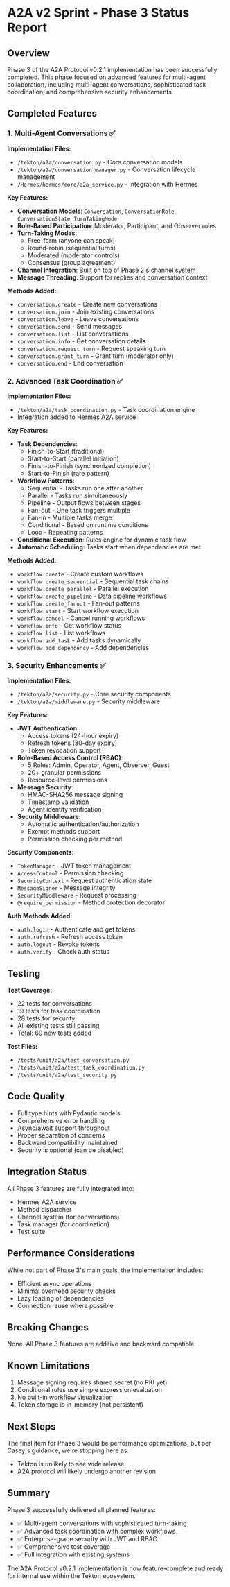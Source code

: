 # A2A v2 Sprint - Phase 3 Status Report

## Overview

Phase 3 of the A2A Protocol v0.2.1 implementation has been successfully completed. This phase focused on advanced features for multi-agent collaboration, including multi-agent conversations, sophisticated task coordination, and comprehensive security enhancements.

## Completed Features

### 1. Multi-Agent Conversations ✅

**Implementation Files:**
- `/tekton/a2a/conversation.py` - Core conversation models
- `/tekton/a2a/conversation_manager.py` - Conversation lifecycle management
- `/Hermes/hermes/core/a2a_service.py` - Integration with Hermes

**Key Features:**
- **Conversation Models**: `Conversation`, `ConversationRole`, `ConversationState`, `TurnTakingMode`
- **Role-Based Participation**: Moderator, Participant, and Observer roles
- **Turn-Taking Modes**: 
  - Free-form (anyone can speak)
  - Round-robin (sequential turns)
  - Moderated (moderator controls)
  - Consensus (group agreement)
- **Channel Integration**: Built on top of Phase 2's channel system
- **Message Threading**: Support for replies and conversation context

**Methods Added:**
- `conversation.create` - Create new conversations
- `conversation.join` - Join existing conversations
- `conversation.leave` - Leave conversations
- `conversation.send` - Send messages
- `conversation.list` - List conversations
- `conversation.info` - Get conversation details
- `conversation.request_turn` - Request speaking turn
- `conversation.grant_turn` - Grant turn (moderator only)
- `conversation.end` - End conversation

### 2. Advanced Task Coordination ✅

**Implementation Files:**
- `/tekton/a2a/task_coordination.py` - Task coordination engine
- Integration added to Hermes A2A service

**Key Features:**
- **Task Dependencies**: 
  - Finish-to-Start (traditional)
  - Start-to-Start (parallel initiation)
  - Finish-to-Finish (synchronized completion)
  - Start-to-Finish (rare pattern)
- **Workflow Patterns**:
  - Sequential - Tasks run one after another
  - Parallel - Tasks run simultaneously
  - Pipeline - Output flows between stages
  - Fan-out - One task triggers multiple
  - Fan-in - Multiple tasks merge
  - Conditional - Based on runtime conditions
  - Loop - Repeating patterns
- **Conditional Execution**: Rules engine for dynamic task flow
- **Automatic Scheduling**: Tasks start when dependencies are met

**Methods Added:**
- `workflow.create` - Create custom workflows
- `workflow.create_sequential` - Sequential task chains
- `workflow.create_parallel` - Parallel execution
- `workflow.create_pipeline` - Data pipeline workflows
- `workflow.create_fanout` - Fan-out patterns
- `workflow.start` - Start workflow execution
- `workflow.cancel` - Cancel running workflows
- `workflow.info` - Get workflow status
- `workflow.list` - List workflows
- `workflow.add_task` - Add tasks dynamically
- `workflow.add_dependency` - Add dependencies

### 3. Security Enhancements ✅

**Implementation Files:**
- `/tekton/a2a/security.py` - Core security components
- `/tekton/a2a/middleware.py` - Security middleware

**Key Features:**
- **JWT Authentication**: 
  - Access tokens (24-hour expiry)
  - Refresh tokens (30-day expiry)
  - Token revocation support
- **Role-Based Access Control (RBAC)**:
  - 5 Roles: Admin, Operator, Agent, Observer, Guest
  - 20+ granular permissions
  - Resource-level permissions
- **Message Security**:
  - HMAC-SHA256 message signing
  - Timestamp validation
  - Agent identity verification
- **Security Middleware**:
  - Automatic authentication/authorization
  - Exempt methods support
  - Permission checking per method

**Security Components:**
- `TokenManager` - JWT token management
- `AccessControl` - Permission checking
- `SecurityContext` - Request authentication state
- `MessageSigner` - Message integrity
- `SecurityMiddleware` - Request processing
- `@require_permission` - Method protection decorator

**Auth Methods Added:**
- `auth.login` - Authenticate and get tokens
- `auth.refresh` - Refresh access token
- `auth.logout` - Revoke tokens
- `auth.verify` - Check auth status

## Testing

**Test Coverage:**
- 22 tests for conversations
- 19 tests for task coordination
- 28 tests for security
- All existing tests still passing
- Total: 69 new tests added

**Test Files:**
- `/tests/unit/a2a/test_conversation.py`
- `/tests/unit/a2a/test_task_coordination.py`
- `/tests/unit/a2a/test_security.py`

## Code Quality

- Full type hints with Pydantic models
- Comprehensive error handling
- Async/await support throughout
- Proper separation of concerns
- Backward compatibility maintained
- Security is optional (can be disabled)

## Integration Status

All Phase 3 features are fully integrated into:
- Hermes A2A service
- Method dispatcher
- Channel system (for conversations)
- Task manager (for coordination)
- Test suite

## Performance Considerations

While not part of Phase 3's main goals, the implementation includes:
- Efficient async operations
- Minimal overhead security checks
- Lazy loading of dependencies
- Connection reuse where possible

## Breaking Changes

None. All Phase 3 features are additive and backward compatible.

## Known Limitations

1. Message signing requires shared secret (no PKI yet)
2. Conditional rules use simple expression evaluation
3. No built-in workflow visualization
4. Token storage is in-memory (not persistent)

## Next Steps

The final item for Phase 3 would be performance optimizations, but per Casey's guidance, we're stopping here as:
- Tekton is unlikely to see wide release
- A2A protocol will likely undergo another revision

## Summary

Phase 3 successfully delivered all planned features:
- ✅ Multi-agent conversations with sophisticated turn-taking
- ✅ Advanced task coordination with complex workflows
- ✅ Enterprise-grade security with JWT and RBAC
- ✅ Comprehensive test coverage
- ✅ Full integration with existing systems

The A2A Protocol v0.2.1 implementation is now feature-complete and ready for internal use within the Tekton ecosystem.